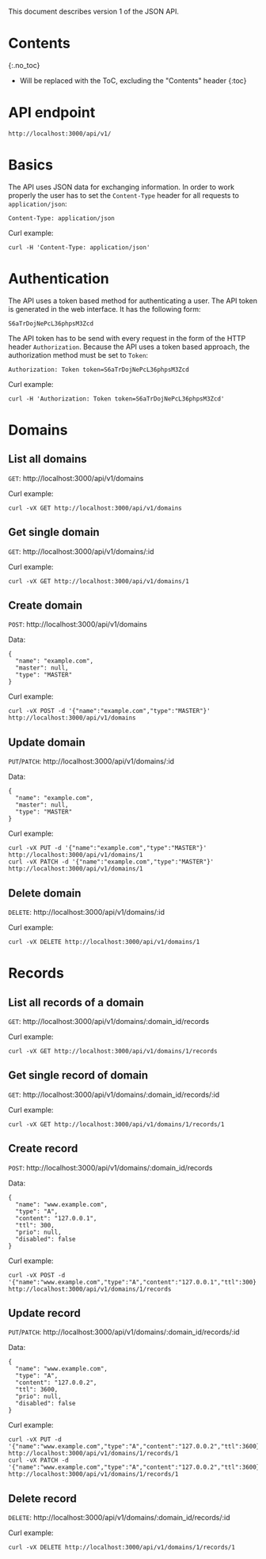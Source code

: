 This document describes version 1 of the JSON API.

# Contents
{:.no_toc}

* Will be replaced with the ToC, excluding the "Contents" header
{:toc}

# API endpoint

    http://localhost:3000/api/v1/

# Basics

The API uses JSON data for exchanging information. In order to work properly the
user has to set the `Content-Type` header for all requests to
`application/json`:

    Content-Type: application/json

Curl example:

    curl -H 'Content-Type: application/json'

# Authentication

The API uses a token based method for authenticating a user. The API token is
generated in the web interface. It has the following form:

    S6aTrDojNePcL36phpsM3Zcd

The API token has to be send with every request in the form of the HTTP header
`Authorization`. Because the API uses a token based approach, the authorization
method must be set to `Token`:

    Authorization: Token token=S6aTrDojNePcL36phpsM3Zcd

Curl example:

    curl -H 'Authorization: Token token=S6aTrDojNePcL36phpsM3Zcd'

# Domains

## List all domains

`GET`: http://localhost:3000/api/v1/domains

Curl example:

    curl -vX GET http://localhost:3000/api/v1/domains

## Get single domain

`GET`: http://localhost:3000/api/v1/domains/:id

Curl example:

    curl -vX GET http://localhost:3000/api/v1/domains/1

## Create domain

`POST`: http://localhost:3000/api/v1/domains

Data:

    {
      "name": "example.com",
      "master": null,
      "type": "MASTER"
    }

Curl example:

    curl -vX POST -d '{"name":"example.com","type":"MASTER"}' http://localhost:3000/api/v1/domains

## Update domain

`PUT`/`PATCH`: http://localhost:3000/api/v1/domains/:id

Data:

    {
      "name": "example.com",
      "master": null,
      "type": "MASTER"
    }

Curl example:

    curl -vX PUT -d '{"name":"example.com","type":"MASTER"}' http://localhost:3000/api/v1/domains/1
    curl -vX PATCH -d '{"name":"example.com","type":"MASTER"}' http://localhost:3000/api/v1/domains/1

## Delete domain

`DELETE`: http://localhost:3000/api/v1/domains/:id

Curl example:

    curl -vX DELETE http://localhost:3000/api/v1/domains/1

# Records

## List all records of a domain

`GET`: http://localhost:3000/api/v1/domains/:domain_id/records

Curl example:

    curl -vX GET http://localhost:3000/api/v1/domains/1/records

## Get single record of domain

`GET`: http://localhost:3000/api/v1/domains/:domain_id/records/:id

Curl example:

    curl -vX GET http://localhost:3000/api/v1/domains/1/records/1

## Create record

`POST`: http://localhost:3000/api/v1/domains/:domain_id/records

Data:

    {
      "name": "www.example.com",
      "type": "A",
      "content": "127.0.0.1",
      "ttl": 300,
      "prio": null,
      "disabled": false
    }

Curl example:

    curl -vX POST -d '{"name":"www.example.com","type":"A","content":"127.0.0.1","ttl":300}' http://localhost:3000/api/v1/domains/1/records

## Update record

`PUT`/`PATCH`: http://localhost:3000/api/v1/domains/:domain_id/records/:id

Data:

    {
      "name": "www.example.com",
      "type": "A",
      "content": "127.0.0.2",
      "ttl": 3600,
      "prio": null,
      "disabled": false
    }

Curl example:

    curl -vX PUT -d '{"name":"www.example.com","type":"A","content":"127.0.0.2","ttl":3600}' http://localhost:3000/api/v1/domains/1/records/1
    curl -vX PATCH -d '{"name":"www.example.com","type":"A","content":"127.0.0.2","ttl":3600}' http://localhost:3000/api/v1/domains/1/records/1

## Delete record

`DELETE`: http://localhost:3000/api/v1/domains/:domain_id/records/:id

Curl example:

    curl -vX DELETE http://localhost:3000/api/v1/domains/1/records/1
